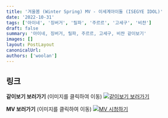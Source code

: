 ```yaml
---
title: '겨울봄 (Winter Spring) MV - 이세계아이돌 (ISEGYE IDOL)'
date: '2022-10-31'
tags: ['아이네', '징버거', '릴파', '주르르', '고세구', '비챤']
draft: false
summary: '아이네, 징버거, 릴파, 주르르, 고세구, 비챤 같이보기'
images: []
layout: PostLayout
canonicalUrl:
authors: ['woolan']
---
```


## 링크

**같이보기 보러가기** (이미지를 클릭하여 이동)
[![같이보기 보러가기](https://cdn.discordapp.com/attachments/1136601898116464710/1211650793904807976/logo.png?ex=65eef8bc&is=65dc83bc&hm=95dc0e08c1f43025dd60def429896697b3787a9f923593eb50b24e9fb6280361&)](https://cafe.naver.com/steamindiegame/8292434)

**MV 보러가기** (이미지를 클릭하여 이동)
[![MV 시청하기](https://i.ytimg.com/vi/JY-gJkMuJ94/maxresdefault.jpg)](https://youtu.be/JY-gJkMuJ94)
